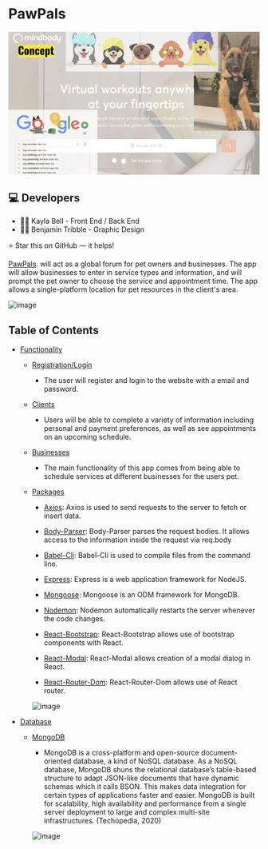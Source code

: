 #  PawPals

![image](https://github.com/kbell28k/glowing-doodle/blob/master/imgs/concept.png)



## :computer: Developers

* :woman_office_worker: Kayla Bell - Front End / Back End
* :man_office_worker: Benjamin Tribble - Graphic Design

⭐️ Star this on GitHub — it helps!

[PawPals](https://pawpalz.herokuapp.com/).  will act as a global forum for pet owners and businesses. The app will allow businesses to enter in service types and information, and will prompt the pet owner to choose the service and appointment time.  The app allows a single-platform location for pet resources in the client's area.


![image]() 

## Table of Contents

- [Functionality]()
    - [Registration/Login]()
        - The user will register and login to the website with a email and password.
      
    - [Clients]()
        - Users will be able to complete a variety of information including personal and payment preferences, as well as see appointments on an upcoming schedule. 
      
    - [Businesses]()
        - The main functionality of this app comes from being able to schedule services at different businesses for the users pet.
      
    
  - [Packages](#Packages)
    - [Axios](#Axios): Axios is used to send requests to the server to fetch or insert data.
    
    - [Body-Parser](#Body-Parser): Body-Parser parses the request bodies.  It allows access to the information inside the request via req.body
     
    - [Babel-Cli](#Babel-Cli): Babel-Cli is used to compile files from the command line.
      
    - [Express](#Express): Express is a web application framework for NodeJS. 
        
    - [Mongoose](#Mongoose): Mongoose is an ODM framework for MongoDB.
        
    - [Nodemon](#Nodemon): Nodemon automatically restarts the server whenever the code changes.
        
    - [React-Bootstrap](#React-Bootstrap): React-Bootstrap allows use of bootstrap components with React.
        
    - [React-Modal](#React-Modal): React-Modal allows creation of a modal dialog in React.
        
    - [React-Router-Dom](#React-Router-Dom): React-Router-Dom allows use of React router. 
    


    
    ![image]()
    
 - [Database]()
    - [MongoDB]()
      - MongoDB is a cross-platform and open-source document-oriented database, a kind of NoSQL database. As a NoSQL database, MongoDB shuns the relational database’s table-based structure to adapt JSON-like documents that have dynamic schemas which it calls BSON.  This makes data integration for certain types of applications faster and easier. MongoDB is built for scalability, high availability and performance from a single server deployment to large and complex multi-site infrastructures. (Techopedia, 2020)
      
      ![image]()

